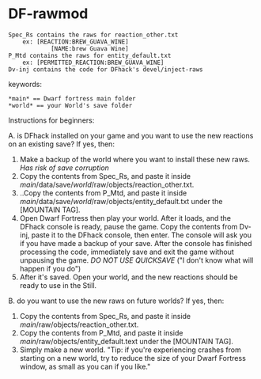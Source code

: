 # DF-rawmod

	Spec_Rs contains the raws for reaction_other.txt
  		ex: [REACTION:BREW_GUAVA_WINE]
	        	[NAME:brew Guava Wine]
	P_Mtd contains the raws for entity_default.txt
  		ex: [PERMITTED_REACTION:BREW_GUAVA_WINE]
	Dv-inj contains the code for DFhack's devel/inject-raws

keywords:  

	*main* == Dwarf fortress main folder
	*world* == your World's save folder

	


Instructions for beginners:

A. is DFhack installed on your game and you want to use the new reactions on an existing save? If yes, then:
1. Make a backup of the world where you want to install these new raws. *Has risk of save corruption*
2. Copy the contents from Spec_Rs, and paste it inside *main*/data/save/*world*/raw/objects/reaction_other.txt.
3. ..Copy the contents from P_Mtd, and paste it inside *main*/data/save/*world*/raw/objects/entity_default.txt under the [MOUNTAIN TAG].
4. Open Dwarf Fortress then play your world. After it loads, and the DFhack console is ready, pause the game. Copy the contents from Dv-inj, paste it to the DFhack console, then enter. The console will ask you if you have made a backup of your save. After the console has finished processing the code, immediately save and exit the game without unpausing the game. *DO NOT USE QUICKSAVE* ("I don't know what will happen if you do")
5. After it's saved. Open your world, and the new reactions should be ready to use in the Still.

B. do you want to use the new raws on future worlds? If yes, then:
1. Copy the contents from Spec_Rs, and paste it inside *main*/raw/objects/reaction_other.txt.
2. Copy the contents from P_Mtd, and paste it inside *main*/raw/objects/entity_default.text under the [MOUNTAIN TAG].
3. Simply make a new world. "Tip: if you're experiencing crashes from starting on a new world, try to reduce the size of your Dwarf Fortress window, as small as you can if you like."
